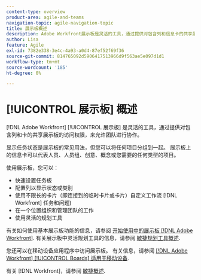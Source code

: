 ```yaml
---
content-type: overview
product-area: agile-and-teams
navigation-topic: agile-navigation-topic
title: 展示板概述
description: Adobe Workfront展示板是灵活的工具，通过提供对包含列和信息卡的共享展示板的访问权限，来允许团队进行协作。
author: Lisa
feature: Agile
exl-id: 7382e338-3e4c-4a93-a0d4-87ef52f69f36
source-git-commit: 814765092d5906417513966d9f563ae5e097d1d1
workflow-type: tm+mt
source-wordcount: '185'
ht-degree: 0%

---
```


# [!UICONTROL 展示板] 概述

[!DNL Adobe Workfront] [!UICONTROL 展示板] 是灵活的工具，通过提供对包含列和卡的共享展示板的访问权限，来允许团队进行协作。

显示任务状态是展示板的常见用法，但您可以将任何项目分组到一起。 展示板上的信息卡可以代表人员、人员组、创意、概念或您需要的任何类型的项目。

使用展示板，您可以：

* 快速设置任务板
* 配置列以显示状态或类别
* 使用不限长的卡片（即连接到的临时卡片或卡片）自定义工作流 [!DNL Workfront] 任务和问题)
* 在一个位置组织和管理团队的工作
* 使用灵活的规划工具

有关如何使用基本展示板功能的信息，请参阅 [开始使用中的展示板 [!DNL Adobe Workfront]](../agile/get-started-with-boards/get-started-with-boards.md). 有关展示板中灵活规划工具的信息，请参阅 [敏捷规划工具概述](/help/quicksilver/agile/use-boards-agile-planning-tools/agile-planning-tools-overview.md).

您还可以在移动设备应用程序中访问展示板。 有关信息，请参阅 [[!DNL Adobe Workfront] [!UICONTROL Boards] 适用于移动设备](/help/quicksilver/workfront-basics/mobile-apps/using-the-workfront-mobile-app/mobile-boards.md).

有关 [!DNL Workfront]，请参阅 [敏捷概述](../agile/agile-overview.md).

